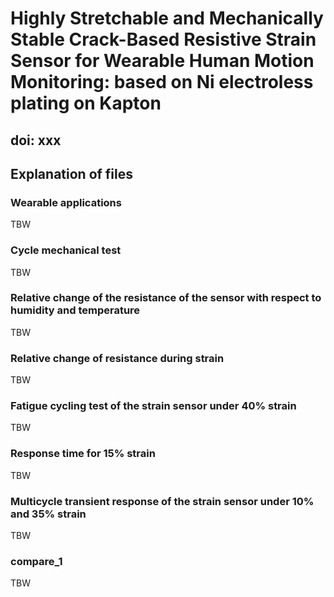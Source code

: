 # Highly Stretchable and Mechanically Stable Crack-Based Resistive Strain Sensor for Wearable Human Motion Monitoring: based on Ni electroless plating on Kapton

## doi: xxx


## Explanation of files
### Wearable applications
TBW

### Cycle mechanical test
TBW

### Relative change of the resistance of the sensor with respect to humidity and  temperature
TBW

### Relative change of resistance during strain
TBW

### Fatigue cycling test of the strain sensor under 40% strain
TBW

### Response time for 15% strain
TBW

### Multicycle transient response of the strain sensor under 10% and 35% strain
TBW

### compare_1
TBW

